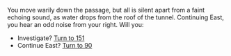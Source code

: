 You move warily down the passage, but all
is silent apart from a faint echoing sound, as
water drops from the roof of the tunnel.
Continuing East, you hear an odd noise from
your right. Will you:

- Investigate? [Turn to 151](151)
- Continue East? [Turn to 90](90)
